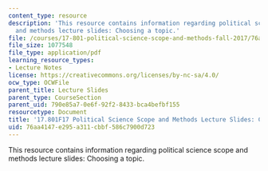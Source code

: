 ```yaml
---
content_type: resource
description: 'This resource contains information regarding political science scope
  and methods lecture slides: Choosing a topic.'
file: /courses/17-801-political-science-scope-and-methods-fall-2017/76aa4147e295a311cbbf586c7900d723_MIT17_801F17_Week5_1.pdf
file_size: 1077548
file_type: application/pdf
learning_resource_types:
- Lecture Notes
license: https://creativecommons.org/licenses/by-nc-sa/4.0/
ocw_type: OCWFile
parent_title: Lecture Slides
parent_type: CourseSection
parent_uid: 790e85a7-0e6f-92f2-8433-bca4befbf155
resourcetype: Document
title: '17.801F17 Political Science Scope and Methods Lecture Slides: Choosing a Topic'
uid: 76aa4147-e295-a311-cbbf-586c7900d723
---
```

This resource contains information regarding political science scope and methods lecture slides: Choosing a topic.